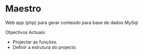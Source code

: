 # Maestro
Web app (php) para gerar conteúdo para base de dados MySql

Objectivos Actuais:

- Projectar as funções.
- Definir a estrutura do projecto.
